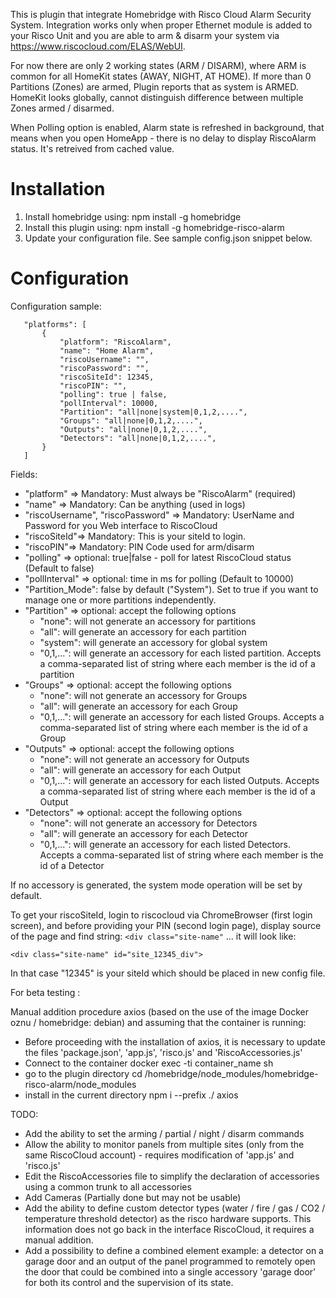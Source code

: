 This is plugin that integrate Homebridge with Risco Cloud Alarm Security System.
Integration works only when proper Ethernet module is added to your Risco Unit and you are able to arm & disarm your system via https://www.riscocloud.com/ELAS/WebUI.

For now there are only 2 working states (ARM / DISARM), where ARM is common for all HomeKit states (AWAY, NIGHT, AT HOME).
If more than 0 Partitions (Zones) are armed, Plugin reports that as system is ARMED.
HomeKit looks globally, cannot distinguish difference between multiple Zones armed / disarmed.

When Polling option is enabled, Alarm state is refreshed in background, that means when you open HomeApp - there is no delay to display RiscoAlarm status. It's retreived from cached value.

# Installation

1. Install homebridge using: npm install -g homebridge
2. Install this plugin using: npm install -g homebridge-risco-alarm
3. Update your configuration file. See sample config.json snippet below. 

# Configuration

Configuration sample:

 ```
    "platforms": [
        {
            "platform": "RiscoAlarm",
            "name": "Home Alarm",
            "riscoUsername": "",                
            "riscoPassword": "",
            "riscoSiteId": 12345,
            "riscoPIN": "",
            "polling": true | false,
            "pollInterval": 10000,
            "Partition": "all|none|system|0,1,2,....",
            "Groups": "all|none|0,1,2,....",
            "Outputs": "all|none|0,1,2,....",
            "Detectors": "all|none|0,1,2,....",
        }
    ]
```

Fields: 

* "platform" => Mandatory: Must always be "RiscoAlarm" (required) 
* "name" => Mandatory: Can be anything (used in logs)
* "riscoUsername", "riscoPassword" => Mandatory: UserName and Password for you Web interface to RiscoCloud
* "riscoSiteId"=> Mandatory: This is your siteId to login.
* "riscoPIN"=> Mandatory: PIN Code used for arm/disarm
* "polling" => optional: true|false - poll for latest RiscoCloud status (Default to false)
* "pollInterval" => optional: time in ms for polling (Default to 10000)
* "Partition_Mode": false by default ("System"). Set to true if you want to manage one or more partitions independently.
* "Partition" => optional: accept the following options
    * "none": will not generate an accessory for partitions
    * "all": will generate an accessory for each partition
    * "system": will generate an accessory for global system
    * "0,1,...": will generate an accessory for each listed partition.
        Accepts a comma-separated list of string where each member is the id of a partition
* "Groups" => optional: accept the following options
    * "none": will not generate an accessory for Groups
    * "all": will generate an accessory for each Group
    * "0,1,...": will generate an accessory for each listed Groups.
        Accepts a comma-separated list of string where each member is the id of a Group
* "Outputs" => optional: accept the following options
    * "none": will not generate an accessory for Outputs
    * "all": will generate an accessory for each Output
    * "0,1,...": will generate an accessory for each listed Outputs.
        Accepts a comma-separated list of string where each member is the id of a Output
* "Detectors" => optional: accept the following options
    * "none": will not generate an accessory for Detectors
    * "all": will generate an accessory for each Detector
    * "0,1,...": will generate an accessory for each listed Detectors.
        Accepts a comma-separated list of string where each member is the id of a Detector

If no accessory is generated, the system mode operation will be set by default.

To get your riscoSiteId, login to riscocloud via ChromeBrowser (first login screen), and before providing your PIN (second login page), display source of the page and find string: `<div class="site-name"` ... it will look like:

`<div class="site-name" id="site_12345_div">`

In that case "12345" is your siteId which should be placed in new config file.


For beta testing :

Manual addition procedure axios (based on the use of the image Docker oznu / homebridge: debian) and assuming that the container is running:
* Before proceeding with the installation of axios, it is necessary to update the files 'package.json', 'app.js', 'risco.js' and 'RiscoAccessories.js'
* Connect to the container
docker exec -ti container_name sh
* go to the plugin directory
cd /homebridge/node_modules/homebridge-risco-alarm/node_modules
* install in the current directory
npm i --prefix ./ axios





TODO:
* Add the ability to set the arming / partial / night / disarm commands
* Allow the ability to monitor panels from multiple sites (only from the same RiscoCloud account) - requires modification of 'app.js' and 'risco.js'
* Edit the RiscoAccessories file to simplify the declaration of accessories using a common trunk to all accessories
* Add Cameras (Partially done but may not be usable)
* Add the ability to define custom detector types
(water / fire / gas / CO2 / temperature threshold detector) as the risco hardware supports. This information does not go back in the interface RiscoCloud, it requires a manual addition.
* Add a possibility to define a combined element
example: a detector on a garage door and an output of the panel programmed to remotely open the door that could be combined into a single accessory 'garage door' for both its control and the supervision of its state.

